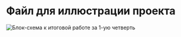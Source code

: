 # Файл для иллюстрации проекта

![Блок-схема к итоговой работе за 1-ую четверть](https://github.com/malvinaradzhabova/Final_Work/edit/main/block.jpg)
